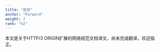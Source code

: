 ```yaml
---
title: "前言"
anchor: "Forword"
weight: 2
rank: "h2"
---
```


本文是关于HTTP/3 ORIGIN扩展的网络规范文档译文，尚未完成翻译，欢迎指正。
